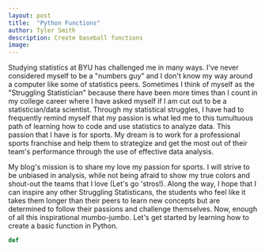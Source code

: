 ```yaml
---
layout: post
title:  "Python Functions"
author: Tyler Smith
description: Create baseball functions
image:
--- 
```


Studying statistics at BYU has challenged me in many ways. I've never considered myself to be a "numbers guy" and I don't know my way around a computer like some of statistics peers. Sometimes I think of myself as the "Struggling Statistician" because there have been more times than I count in my college career where I have asked myself if I am cut out to be a statistician/data scientist. Through my statistical struggles, I have had to frequently remind myself that my passion is what led me to this tumultuous path of learning how to code and use statistics to analyze data. This passion that I have is for sports. My dream is to work for a professional sports franchise and help them to strategize and get the most out of their team's performance through the use of effective data analysis.

My blog's mission is to share my love my passion for sports. I will strive to be unbiased in analysis, while not being afraid to show my true colors and shout-out the teams that I love (Let's go 'stros!). Along the way, I hope that I can inspire any other Struggling Statisticans, the students who feel like it takes them longer than their peers to learn new concepts but are determined to follow their passions and challenge themselves. Now, enough of all this inspirational mumbo-jumbo. Let's get started by learning how to create a basic function in Python.

```python
def 
```

